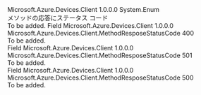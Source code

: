<Type Name="MethodResposeStatusCode" FullName="Microsoft.Azure.Devices.Client.MethodResposeStatusCode">
  <TypeSignature Language="C#" Value="public enum MethodResposeStatusCode" />
  <TypeSignature Language="ILAsm" Value=".class public auto ansi sealed MethodResposeStatusCode extends System.Enum" />
  <TypeSignature Language="DocId" Value="T:Microsoft.Azure.Devices.Client.MethodResposeStatusCode" />
  <TypeSignature Language="VB.NET" Value="Public Enum MethodResposeStatusCode" />
  <TypeSignature Language="F#" Value="type MethodResposeStatusCode = " />
  <AssemblyInfo>
    <AssemblyName>Microsoft.Azure.Devices.Client</AssemblyName>
    <AssemblyVersion>1.0.0.0</AssemblyVersion>
  </AssemblyInfo>
  <Base>
    <BaseTypeName>System.Enum</BaseTypeName>
  </Base>
  <Docs>
    <summary>
            メソッドの応答にステータス コード
            </summary>
    <remarks>To be added.</remarks>
  </Docs>
  <Members>
    <Member MemberName="BadRequest">
      <MemberSignature Language="C#" Value="BadRequest" />
      <MemberSignature Language="ILAsm" Value=".field public static literal valuetype Microsoft.Azure.Devices.Client.MethodResposeStatusCode BadRequest = int32(400)" />
      <MemberSignature Language="DocId" Value="F:Microsoft.Azure.Devices.Client.MethodResposeStatusCode.BadRequest" />
      <MemberSignature Language="VB.NET" Value="BadRequest" />
      <MemberSignature Language="F#" Value="BadRequest = 400" Usage="Microsoft.Azure.Devices.Client.MethodResposeStatusCode.BadRequest" />
      <MemberType>Field</MemberType>
      <AssemblyInfo>
        <AssemblyName>Microsoft.Azure.Devices.Client</AssemblyName>
        <AssemblyVersion>1.0.0.0</AssemblyVersion>
      </AssemblyInfo>
      <ReturnValue>
        <ReturnType>Microsoft.Azure.Devices.Client.MethodResposeStatusCode</ReturnType>
      </ReturnValue>
      <MemberValue>400</MemberValue>
      <Docs>
        <summary>To be added.</summary>
      </Docs>
    </Member>
    <Member MemberName="MethodNotImplemented">
      <MemberSignature Language="C#" Value="MethodNotImplemented" />
      <MemberSignature Language="ILAsm" Value=".field public static literal valuetype Microsoft.Azure.Devices.Client.MethodResposeStatusCode MethodNotImplemented = int32(501)" />
      <MemberSignature Language="DocId" Value="F:Microsoft.Azure.Devices.Client.MethodResposeStatusCode.MethodNotImplemented" />
      <MemberSignature Language="VB.NET" Value="MethodNotImplemented" />
      <MemberSignature Language="F#" Value="MethodNotImplemented = 501" Usage="Microsoft.Azure.Devices.Client.MethodResposeStatusCode.MethodNotImplemented" />
      <MemberType>Field</MemberType>
      <AssemblyInfo>
        <AssemblyName>Microsoft.Azure.Devices.Client</AssemblyName>
        <AssemblyVersion>1.0.0.0</AssemblyVersion>
      </AssemblyInfo>
      <ReturnValue>
        <ReturnType>Microsoft.Azure.Devices.Client.MethodResposeStatusCode</ReturnType>
      </ReturnValue>
      <MemberValue>501</MemberValue>
      <Docs>
        <summary>To be added.</summary>
      </Docs>
    </Member>
    <Member MemberName="UserCodeException">
      <MemberSignature Language="C#" Value="UserCodeException" />
      <MemberSignature Language="ILAsm" Value=".field public static literal valuetype Microsoft.Azure.Devices.Client.MethodResposeStatusCode UserCodeException = int32(500)" />
      <MemberSignature Language="DocId" Value="F:Microsoft.Azure.Devices.Client.MethodResposeStatusCode.UserCodeException" />
      <MemberSignature Language="VB.NET" Value="UserCodeException" />
      <MemberSignature Language="F#" Value="UserCodeException = 500" Usage="Microsoft.Azure.Devices.Client.MethodResposeStatusCode.UserCodeException" />
      <MemberType>Field</MemberType>
      <AssemblyInfo>
        <AssemblyName>Microsoft.Azure.Devices.Client</AssemblyName>
        <AssemblyVersion>1.0.0.0</AssemblyVersion>
      </AssemblyInfo>
      <ReturnValue>
        <ReturnType>Microsoft.Azure.Devices.Client.MethodResposeStatusCode</ReturnType>
      </ReturnValue>
      <MemberValue>500</MemberValue>
      <Docs>
        <summary>To be added.</summary>
      </Docs>
    </Member>
  </Members>
</Type>